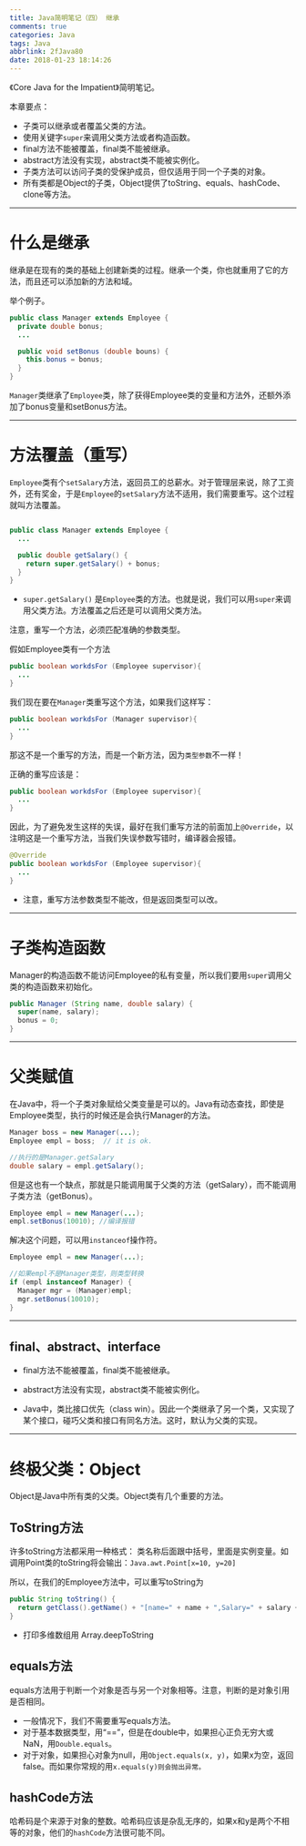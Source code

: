 ```yaml
---
title: Java简明笔记（四） 继承
comments: true
categories: Java
tags: Java
abbrlink: 2fJava80
date: 2018-01-23 18:14:26
---
```


《Core Java for the Impatient》简明笔记。

本章要点：

* 子类可以继承或者覆盖父类的方法。
* 使用关键字`super`来调用父类方法或者构造函数。
* final方法不能被覆盖，final类不能被继承。
* abstract方法没有实现，abstract类不能被实例化。
* 子类方法可以访问子类的受保护成员，但仅适用于同一个子类的对象。
* 所有类都是Object的子类，Object提供了toString、equals、hashCode、clone等方法。

---

# 什么是继承

继承是在现有的类的基础上创建新类的过程。继承一个类，你也就重用了它的方法，而且还可以添加新的方法和域。

举个例子。

```Java
public class Manager extends Employee {
  private double bonus;
  ...

  public void setBonus (double bouns) {
    this.bonus = bonus;
  }
}
```

`Manager`类继承了`Employee`类，除了获得Employee类的变量和方法外，还额外添加了bonus变量和setBonus方法。


<!-- more -->
---

# 方法覆盖（重写）

`Employee`类有个`setSalary`方法，返回员工的总薪水。对于管理层来说，除了工资外，还有奖金，于是`Employee`的`setSalary`方法不适用，我们需要重写。这个过程就叫方法覆盖。

```Java

public class Manager extends Employee {
  ...

  public double getSalary() {
    return super.getSalary() + bonus;
  }
}
```

* `super.getSalary()` 是`Employee`类的方法。也就是说，我们可以用`super`来调用父类方法。方法覆盖之后还是可以调用父类方法。


注意，重写一个方法，必须匹配准确的参数类型。

假如Employee类有一个方法

```Java
public boolean workdsFor (Employee supervisor){
  ...
}
```

我们现在要在`Manager`类重写这个方法，如果我们这样写：

```Java
public boolean workdsFor (Manager supervisor){
  ...
}
```

那这不是一个重写的方法，而是一个新方法，因为`类型参数`不一样！

正确的重写应该是：

```Java
public boolean workdsFor (Employee supervisor){
  ...
}
```

因此，为了避免发生这样的失误，最好在我们重写方法的前面加上`@Override`，以注明这是一个重写方法，当我们失误参数写错时，编译器会报错。

```Java
@Override
public boolean workdsFor (Employee supervisor){
  ...
}
```

* 注意，重写方法参数类型不能改，但是返回类型可以改。

---

# 子类构造函数

Manager的构造函数不能访问Employee的私有变量，所以我们要用`super`调用父类的构造函数来初始化。

```Java
public Manager (String name, double salary) {
  super(name, salary);
  bonus = 0;
}
```
---

# 父类赋值

在Java中，将一个子类对象赋给父类变量是可以的。Java有动态查找，即使是Employee类型，执行的时候还是会执行Manager的方法。

```Java
Manager boss = new Manager(...);
Employee empl = boss;  // it is ok.

//执行的是Manager.getSalary
double salary = empl.getSalary();
```

但是这也有一个缺点，那就是只能调用属于父类的方法（getSalary），而不能调用子类方法（getBonus）。

```Java
Employee empl = new Manager(...);
empl.setBonus(10010); //编译报错
```

解决这个问题，可以用`instanceof`操作符。

```Java
Employee empl = new Manager(...);

//如果empl不是Manager类型，则类型转换
if (empl instanceof Manager) {
  Manager mgr = (Manager)empl;
  mgr.setBonus(10010);
}
```

---

## final、abstract、interface

* final方法不能被覆盖，final类不能被继承。
* abstract方法没有实现，abstract类不能被实例化。

* Java中，类比接口优先（class win）。因此一个类继承了另一个类，又实现了某个接口，碰巧父类和接口有同名方法。这时，默认为父类的实现。

---

# 终极父类：Object

Object是Java中所有类的父类。Object类有几个重要的方法。


## ToString方法

许多toString方法都采用一种格式： 类名称后面跟中括号，里面是实例变量。如
调用Point类的toString将会输出：`Java.awt.Point[x=10, y=20]`

所以，在我们的Employee方法中，可以重写toString为

```java
public String toString() {
  return getClass().getName() + "[name=" + name + ",Salary=" + salary + "]"
}
```

* 打印多维数组用 Array.deepToString

## equals方法

equals方法用于判断一个对象是否与另一个对象相等。注意，判断的是对象引用是否相同。

* 一般情况下，我们不需要重写equals方法。
* 对于基本数据类型，用“==”，但是在double中，如果担心正负无穷大或NaN，用`Double.equals`。
* 对于对象，如果担心对象为null，用`Object.equals(x, y)`，如果x为空，返回false。而如果你常规的用`x.equals(y)则会抛出异常。`

## hashCode方法

哈希码是个来源于对象的整数。哈希码应该是杂乱无序的，如果x和y是两个不相等的对象，他们的`hashCode`方法很可能不同。
